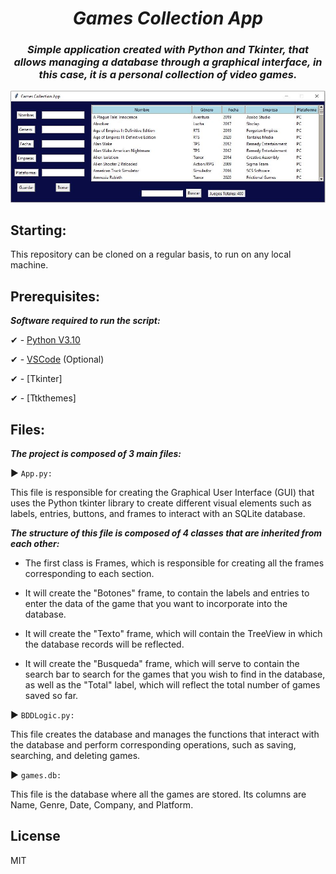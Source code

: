 <h1 align="center">
  <em>
  Games Collection App
  </em>
</h1>

<h3 align="center">
  <em>
Simple application created with Python and Tkinter, that allows managing a database through a graphical interface, in this case, it is a personal collection of video games.
  </em>
</h3>

<p align="center">
 <img src="https://github.com/KrysNIN/Games_Collection_App/blob/master/Captura.JPG?raw=true" 
</p>

## Starting:

This repository can be cloned on a regular basis, to run on any local machine.

## Prerequisites:

***Software required to run the script:***

✔ - [Python V3.10](https://www.python.org/downloads/)

✔ - [VSCode](https://code.visualstudio.com/) (Optional)

✔ - [Tkinter]

✔ - [Ttkthemes]

## Files:

***The project is composed of 3 main files:***

▶ ```App.py:``` 

This file is responsible for creating the Graphical User Interface (GUI) that uses the Python tkinter library to create different visual elements such as labels, entries, buttons, and frames to interact with an SQLite database.

***The structure of this file is composed of 4 classes that are inherited from each other:***

- The first class is Frames, which is responsible for creating all the frames corresponding to each section.

- It will create the "Botones" frame, to contain the labels and entries to enter the data of the game that you want to incorporate into the database.

- It will create the "Texto" frame, which will contain the TreeView in which the database records will be reflected.

- It will create the "Busqueda" frame, which will serve to contain the search bar to search for the games that you wish to find in the database, as well as the "Total" label, which will reflect the total number of games saved so far.



▶ ```BDDLogic.py:```

This file creates the database and manages the functions that interact with the database and perform corresponding operations, such as saving, searching, and deleting games.

▶ ```games.db:```

This file is the database where all the games are stored. Its columns are Name, Genre, Date, Company, and Platform.

## License

MIT

